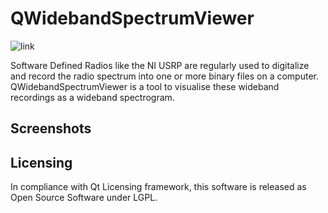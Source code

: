 # QWidebandSpectrumViewer
![link](https://img.shields.io/badge/Qt-cmake-green.svg)

Software Defined Radios like the NI USRP are regularly used to digitalize and record the radio spectrum into one or more binary files on a computer. QWidebandSpectrumViewer is a tool to visualise these wideband recordings as a wideband spectrogram.

## Screenshots


## Licensing
In compliance with Qt Licensing framework, this software is released as Open Source Software under LGPL. 